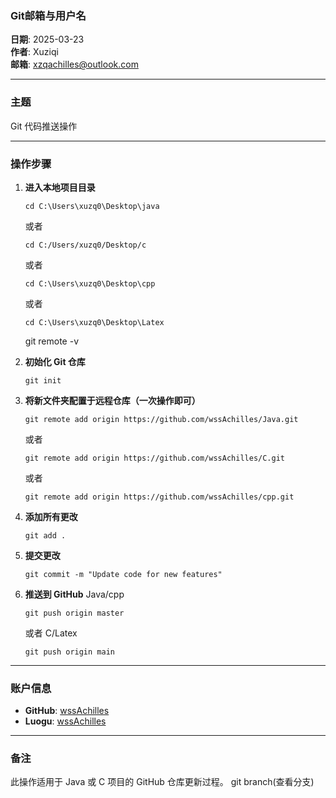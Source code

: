 
### Git邮箱与用户名
**日期**: 2025-03-23  
**作者**: Xuziqi  
**邮箱**: xzqachilles@outlook.com

---

### 主题

Git 代码推送操作

---

### 操作步骤

1. **进入本地项目目录**
    ```
    cd C:\Users\xuzq0\Desktop\java
    ```
    或者
    ```
    cd C:/Users/xuzq0/Desktop/c
    ```
     或者
    ```
    cd C:\Users\xuzq0\Desktop\cpp
    ```
     或者
     ```
    cd C:\Users\xuzq0\Desktop\Latex
    ```
    git remote -v
    
2. **初始化 Git 仓库**
    ```
    git init
    ```
    
3. **将新文件夹配置于远程仓库（一次操作即可）**
    ```
    git remote add origin https://github.com/wssAchilles/Java.git
    ```
    或者
    ```
    git remote add origin https://github.com/wssAchilles/C.git
    ```
     或者
    ```
    git remote add origin https://github.com/wssAchilles/cpp.git
    ```
4. **添加所有更改**
    ```
    git add .
    ```

5. **提交更改**
    ```
    git commit -m "Update code for new features"
    ```

6. **推送到 GitHub**     Java/cpp
    ```
    git push origin master
    ```
    或者     C/Latex
    ```
    git push origin main
    ```

---

### 账户信息

- **GitHub**: [wssAchilles](https://github.com/wssAchilles)
- **Luogu**: [wssAchilles](https://www.luogu.com.cn/user/wssAchilles)  <!-- 请将123456替换为您的实际洛谷用户ID -->

---

### 备注

此操作适用于 Java 或 C 项目的 GitHub 仓库更新过程。
git branch(查看分支)